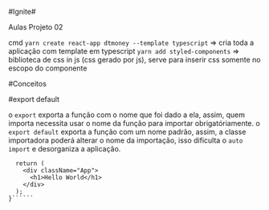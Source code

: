 #Ignite#

Aulas Projeto 02

cmd
```yarn create react-app dtmoney --template typescript``` => cria toda a aplicação com template em typescript
```yarn add styled-components```  => biblioteca de css in js (css gerado por js), serve para inserir css somente no escopo do componente


#Conceitos

#export default

o ``````export`````` exporta a função com o nome que foi dado a ela, assim, quem importa necessita usar o nome da função para importar obrigatóriamente.
o ``````export default`````` exporta a função com um nome padrão, assim, a classe importadora poderá alterar o nome da importação, isso dificulta o ``````auto import`````` e desorganiza a aplicação.

``````export function App() {
  return (
    <div className="App">
      <h1>Hello World</h1>
    </div>
  );
}``````
